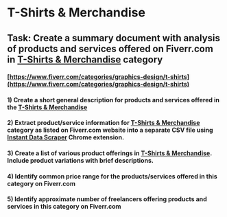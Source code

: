 # T-Shirts & Merchandise
## Task: Create a summary document with analysis of products and services offered on Fiverr.com in [T-Shirts & Merchandise](https://www.fiverr.com/categories/graphics-design/t-shirts) category
#### [https://www.fiverr.com/categories/graphics-design/t-shirts](https://www.fiverr.com/categories/graphics-design/t-shirts)
#### 1) Create a short general description for products and services offered in the [T-Shirts & Merchandise](https://www.fiverr.com/categories/graphics-design/t-shirts)
#### 2) Extract product/service information for [T-Shirts & Merchandise](https://www.fiverr.com/categories/graphics-design/t-shirts) category as listed on Fiverr.com website into a separate CSV file using [Instant Data Scraper](https://chrome.google.com/webstore/detail/instant-data-scraper/ofaokhiedipichpaobibbnahnkdoiiah) Chrome extension.
#### 3) Create a list of various product offerings in [T-Shirts & Merchandise](https://www.fiverr.com/categories/graphics-design/t-shirts). Include product variations with brief descriptions.
#### 4) Identify common price range for the products/services offered in this category on Fiverr.com
#### 5) Identify approximate number of freelancers offering products and services in this category on Fiverr.com
